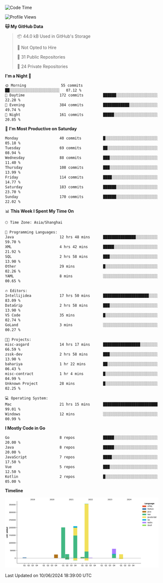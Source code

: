 <!--START_SECTION:waka-->
![Code Time](http://img.shields.io/badge/Code%20Time-2%2C418%20hrs%2042%20mins-blue)

![Profile Views](http://img.shields.io/badge/Profile%20Views-0-blue)

**🐱 My GitHub Data** 

> 📦 44.0 kB Used in GitHub's Storage 
 > 
> 🚫 Not Opted to Hire
 > 
> 📜 31 Public Repositories 
 > 
> 🔑 24 Private Repositories 
 > 
**I'm a Night 🦉** 

```text
🌞 Morning                55 commits          ██░░░░░░░░░░░░░░░░░░░░░░░   07.12 % 
🌆 Daytime                172 commits         ██████░░░░░░░░░░░░░░░░░░░   22.28 % 
🌃 Evening                384 commits         ████████████░░░░░░░░░░░░░   49.74 % 
🌙 Night                  161 commits         █████░░░░░░░░░░░░░░░░░░░░   20.85 % 
```
📅 **I'm Most Productive on Saturday** 

```text
Monday                   40 commits          █░░░░░░░░░░░░░░░░░░░░░░░░   05.18 % 
Tuesday                  69 commits          ██░░░░░░░░░░░░░░░░░░░░░░░   08.94 % 
Wednesday                88 commits          ███░░░░░░░░░░░░░░░░░░░░░░   11.40 % 
Thursday                 108 commits         ███░░░░░░░░░░░░░░░░░░░░░░   13.99 % 
Friday                   114 commits         ████░░░░░░░░░░░░░░░░░░░░░   14.77 % 
Saturday                 183 commits         ██████░░░░░░░░░░░░░░░░░░░   23.70 % 
Sunday                   170 commits         ██████░░░░░░░░░░░░░░░░░░░   22.02 % 
```


📊 **This Week I Spent My Time On** 

```text
🕑︎ Time Zone: Asia/Shanghai

💬 Programming Languages: 
Java                     12 hrs 48 mins      ███████████████░░░░░░░░░░   59.70 % 
XML                      4 hrs 42 mins       █████░░░░░░░░░░░░░░░░░░░░   21.92 % 
SQL                      2 hrs 58 mins       ███░░░░░░░░░░░░░░░░░░░░░░   13.90 % 
Other                    29 mins             █░░░░░░░░░░░░░░░░░░░░░░░░   02.26 % 
YAML                     8 mins              ░░░░░░░░░░░░░░░░░░░░░░░░░   00.65 % 

🔥 Editors: 
Intellijidea             17 hrs 50 mins      █████████████████████░░░░   83.09 % 
DataGrip                 2 hrs 58 mins       ███░░░░░░░░░░░░░░░░░░░░░░   13.90 % 
VS Code                  35 mins             █░░░░░░░░░░░░░░░░░░░░░░░░   02.74 % 
GoLand                   3 mins              ░░░░░░░░░░░░░░░░░░░░░░░░░   00.27 % 

🐱‍💻 Projects: 
misc-asgard              14 hrs 17 mins      █████████████████░░░░░░░░   66.59 % 
zssk-dev                 2 hrs 58 mins       ███░░░░░░░░░░░░░░░░░░░░░░   13.90 % 
bahariya                 1 hr 22 mins        ██░░░░░░░░░░░░░░░░░░░░░░░   06.43 % 
misc-contract            1 hr 4 mins         █░░░░░░░░░░░░░░░░░░░░░░░░   04.99 % 
Unknown Project          28 mins             █░░░░░░░░░░░░░░░░░░░░░░░░   02.25 % 

💻 Operating System: 
Mac                      21 hrs 15 mins      █████████████████████████   99.01 % 
Windows                  12 mins             ░░░░░░░░░░░░░░░░░░░░░░░░░   00.99 % 
```

**I Mostly Code in Go** 

```text
Go                       8 repos             █████░░░░░░░░░░░░░░░░░░░░   20.00 % 
Java                     8 repos             █████░░░░░░░░░░░░░░░░░░░░   20.00 % 
JavaScript               7 repos             ████░░░░░░░░░░░░░░░░░░░░░   17.50 % 
Vue                      5 repos             ███░░░░░░░░░░░░░░░░░░░░░░   12.50 % 
Kotlin                   2 repos             █░░░░░░░░░░░░░░░░░░░░░░░░   05.00 % 
```



**Timeline**

![Lines of Code chart](https://raw.githubusercontent.com/youtiaoguagua/youtiaoguagua/master/assets/bar_graph.png)


 Last Updated on 10/06/2024 18:39:00 UTC
<!--END_SECTION:waka-->